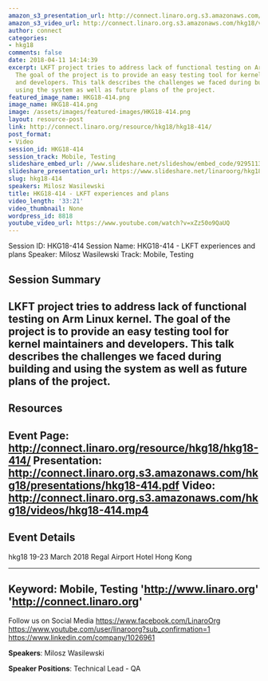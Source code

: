 ```yaml
---
amazon_s3_presentation_url: http://connect.linaro.org.s3.amazonaws.com/hkg18/presentations/hkg18-414.pdf
amazon_s3_video_url: http://connect.linaro.org.s3.amazonaws.com/hkg18/videos/hkg18-414.mp4
author: connect
categories:
- hkg18
comments: false
date: 2018-04-11 14:14:39
excerpt: LKFT project tries to address lack of functional testing on Arm Linux kernel.
  The goal of the project is to provide an easy testing tool for kernel maintainers
  and developers. This talk describes the challenges we faced during building and
  using the system as well as future plans of the project.
featured_image_name: HKG18-414.png
image_name: HKG18-414.png
image: /assets/images/featured-images/HKG18-414.png
layout: resource-post
link: http://connect.linaro.org/resource/hkg18/hkg18-414/
post_format:
- Video
session_id: HKG18-414
session_track: Mobile, Testing
slideshare_embed_url: //www.slideshare.net/slideshow/embed_code/92951137
slideshare_presentation_url: https://www.slideshare.net/linaroorg/hkg18414-lkft-experiences-and-plans
slug: hkg18-414
speakers: Milosz Wasilewski
title: HKG18-414 - LKFT experiences and plans
video_length: '33:21'
video_thumbnail: None
wordpress_id: 8818
youtube_video_url: https://www.youtube.com/watch?v=xZz50o9QaUQ
---
```


Session ID: HKG18-414
Session Name: HKG18-414 - LKFT experiences and plans
Speaker: Milosz Wasilewski
Track: Mobile, Testing


## Session Summary
LKFT project tries to address lack of functional testing on Arm Linux kernel. The goal of the project is to provide an easy testing tool for kernel maintainers and developers. This talk describes the challenges we faced during building and using the system as well as future plans of the project.
---------------------------------------------------
## Resources
Event Page: http://connect.linaro.org/resource/hkg18/hkg18-414/
Presentation: http://connect.linaro.org.s3.amazonaws.com/hkg18/presentations/hkg18-414.pdf
Video: http://connect.linaro.org.s3.amazonaws.com/hkg18/videos/hkg18-414.mp4
 ---------------------------------------------------
## Event Details
hkg18
19-23 March 2018
Regal Airport Hotel Hong Kong

---------------------------------------------------
Keyword: Mobile, Testing
'http://www.linaro.org'
'http://connect.linaro.org'
---------------------------------------------------
Follow us on Social Media
https://www.facebook.com/LinaroOrg
https://www.youtube.com/user/linaroorg?sub_confirmation=1
https://www.linkedin.com/company/1026961

**Speakers**: Milosz Wasilewski

**Speaker Positions**: Technical Lead - QA
